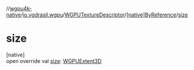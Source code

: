 //[wgpu4k-native](../../../../index.md)/[io.ygdrasil.wgpu](../../index.md)/[WGPUTextureDescriptor](../index.md)/[[native]ByReference](index.md)/[size](size.md)

# size

[native]\
open override val [size](size.md): [WGPUExtent3D](../../-w-g-p-u-extent3-d/index.md)